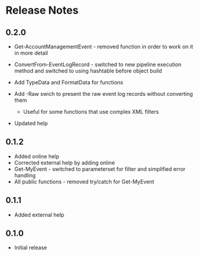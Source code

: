 # Release Notes

## 0.2.0

* Get-AccountManagementEvent - removed function in order to work on it in more detail
* ConvertFrom-EventLogRecord - switched to new pipeline execution method and switched to using hashtable before object build
* Add TypeData and FormatData for functions
* Add -Raw swich to present the raw event log records without converting them

  * Useful for some functions that use complex XML filters

* Updated help

## 0.1.2

* Added online help
* Corrected external help by adding online
* Get-MyEvent - switched to parameterset for filter and simplified error handling
* All public functions - removed try/catch for Get-MyEvent

## 0.1.1

* Added external help

## 0.1.0

* Initial release